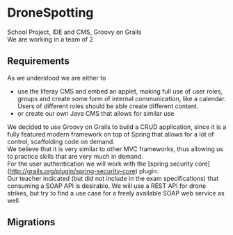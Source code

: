 # DroneSpotting
School Project, IDE and CMS, Groovy on Grails   
We are working in a team of 2  

## Requirements ##

As we understood we are either to 
- use the liferay CMS and embed an applet, making full use of user roles, groups and create some form of internal communication, like a calendar. Users of different roles should be able create different content.
- or create our own Java CMS that allows for similar use 

We decided to use Groovy on Grails to build a CRUD application, since it is a fully featured modern framework on top of Spring that allows for a lot of control, scaffolding code on demand.   
We believe that it is very similar to other MVC frameworks, thus allowing us to practice skills that are very much in demand.   
For the user authentication we will work with the [spring security core] (http://grails.org/plugin/spring-security-core) plugin.   
Our teacher indicated (but did not include in the exam specifications) that consuming a SOAP API is desirable. We will use a REST API for drone strikes, but try to find a use case for a freely available SOAP web service as well.

## Migrations ##

